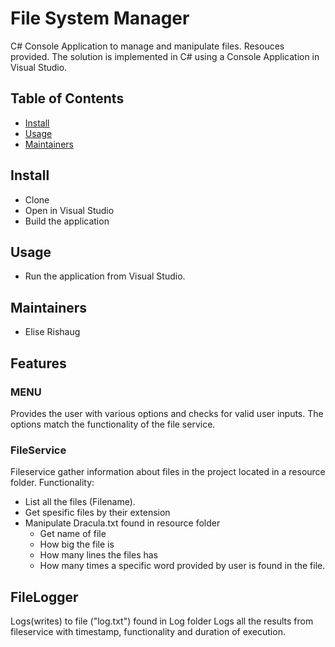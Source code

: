 ﻿# File System Manager
C# Console Application to manage and manipulate files. Resouces provided.
The solution is implemented in C# using a Console Application in Visual Studio.

## Table of Contents
- [Install](#install)
- [Usage](#usage)
- [Maintainers](#maintainers)

## Install
- Clone 
- Open in Visual Studio
- Build the application

## Usage
- Run the application from Visual Studio.

## Maintainers
- Elise Rishaug

## Features

### MENU 
Provides the user with various options and checks for valid user inputs. The options match the 
functionality of the file service.

### FileService
Fileservice gather information about files in the project located in a resource folder.
Functionality: 
- List all the files (Filename).
- Get spesific files by their extension
- Manipulate Dracula.txt found in resource folder
  - Get name of file 
  - How big the file is
  - How many lines the files has
  - How many times a specific word provided by user is found in the file. 

## FileLogger
Logs(writes) to file ("log.txt") found in Log folder
Logs all the results from fileservice with timestamp, functionality and duration of execution. 


